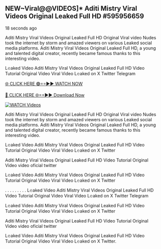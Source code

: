 ## NEW~Viral@@VIDEOS]* Aditi Mistry Viral Videos Original Leaked Full HD #595956659

18 seconds ago

Aditi Mistry Viral Videos Original Leaked Full HD Original Viral video Nudes took the internet by storm and amazed viewers on various Leaked social media platforms. Aditi Mistry Viral Videos Original Leaked Full HD, a young and talented digital creator, recently became famous thanks to this interesting video.

L𝚎aked Video Aditi Mistry Viral Videos Original Leaked Full HD Video Tutorial Original Video Viral Video L𝚎aked on X Twitter Telegram

[🌐 CLICK HERE 🟢==►► WATCH NOW](https://cutt.ly/te57wshS)

[🔴 CLICK HERE 🌐==►► Download Now](https://cutt.ly/te57wshS)

[![WATCH Videos](https://i.imgur.com/dJHk4Zq.gif)](https://cutt.ly/te57wshS)

Aditi Mistry Viral Videos Original Leaked Full HD Original Viral video Nudes took the internet by storm and amazed viewers on various Leaked social media platforms. Aditi Mistry Viral Videos Original Leaked Full HD, a young and talented digital creator, recently became famous thanks to this interesting video.

L𝚎aked Video Aditi Mistry Viral Videos Original Leaked Full HD Video Tutorial Original Video Viral Video L𝚎aked on X Twitter

Aditi Mistry Viral Videos Original Leaked Full HD Video Tutorial Original Video video oficial twitter

L𝚎aked Video Aditi Mistry Viral Videos Original Leaked Full HD Video Tutorial Original Video Viral Video L𝚎aked on X Twitter

. . . . . . . . . L𝚎aked Video Aditi Mistry Viral Videos Original Leaked Full HD Video Tutorial Original Video Viral Video L𝚎aked on X Twitter Telegram

L𝚎aked Video Aditi Mistry Viral Videos Original Leaked Full HD Video Tutorial Original Video Viral Video L𝚎aked on X Twitter

Aditi Mistry Viral Videos Original Leaked Full HD Video Tutorial Original Video video oficial twitter

L𝚎aked Video Aditi Mistry Viral Videos Original Leaked Full HD Video Tutorial Original Video Viral Video L𝚎aked on X Twitter.
